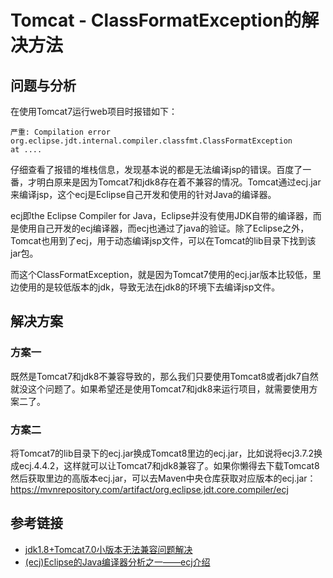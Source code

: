 # Tomcat - ClassFormatException的解决方法

## 问题与分析

在使用Tomcat7运行web项目时报错如下：
```
严重: Compilation error
org.eclipse.jdt.internal.compiler.classfmt.ClassFormatException
at ....
```

仔细查看了报错的堆栈信息，发现基本说的都是无法编译jsp的错误。百度了一番，才明白原来是因为Tomcat7和jdk8存在着不兼容的情况。Tomcat通过ecj.jar来编译jsp，这个ecj是Eclipse自己开发和使用的针对Java的编译器。
<!--more-->

ecj即the Eclipse Compiler for Java，Eclipse并没有使用JDK自带的编译器，而是使用自己开发的ecj编译器，而ecj也通过了java的验证。除了Eclipse之外，Tomcat也用到了ecj，用于动态编译jsp文件，可以在Tomcat的lib目录下找到该jar包。

而这个ClassFormatException，就是因为Tomcat7使用的ecj.jar版本比较低，里边使用的是较低版本的jdk，导致无法在jdk8的环境下去编译jsp文件。

## 解决方案

### 方案一

既然是Tomcat7和jdk8不兼容导致的，那么我们只要使用Tomcat8或者jdk7自然就没这个问题了。如果希望还是使用Tomcat7和jdk8来运行项目，就需要使用方案二了。

### 方案二

将Tomcat7的lib目录下的ecj.jar换成Tomcat8里边的ecj.jar，比如说将ecj3.7.2换成ecj.4.4.2，这样就可以让Tomcat7和jdk8兼容了。如果你懒得去下载Tomcat8然后获取里边的高版本ecj.jar，可以去Maven中央仓库获取对应版本的ecj.jar：https://mvnrepository.com/artifact/org.eclipse.jdt.core.compiler/ecj

## 参考链接

* [jdk1.8+Tomcat7.0小版本无法兼容问题解决](https://blog.csdn.net/huwenshang/article/details/77703821)
* [(ecj)Eclipse的Java编译器分析之一——ecj介绍](https://www.cnblogs.com/Johness/p/3525032.html)